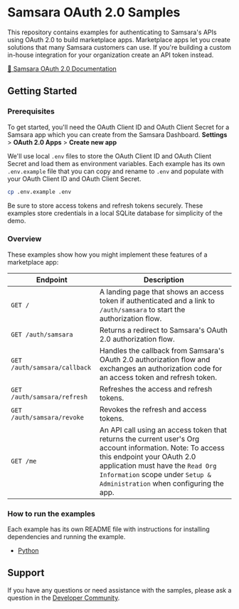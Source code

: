 # Samsara OAuth 2.0 Samples

This repository contains examples for authenticating to Samsara's APIs using OAuth 2.0 to build marketplace apps. Marketplace apps let you create solutions that many Samsara customers can use. If you're building a custom in-house integration for your organization create an API token instead.

[📘 Samsara OAuth 2.0 Documentation](https://developers.samsara.com/docs/oauth-20)

## Getting Started

### Prerequisites

To get started, you'll need the OAuth Client ID and OAuth Client Secret for a Samsara app which you can create from the Samsara Dashboard. **Settings** > **OAuth 2.0 Apps** > **Create new app**

We'll use local `.env` files to store the OAuth Client ID and OAuth Client Secret and load them as environment variables. Each example has its own `.env.example` file that you can copy and rename to `.env` and populate with your OAuth Client ID and OAuth Client Secret.

```sh
cp .env.example .env
```

Be sure to store access tokens and refresh tokens securely. These examples store credentials in a local SQLite database for simplicity of the demo.

### Overview

These examples show how you might implement these features of a marketplace app:

| Endpoint | Description |
| -------- | ----------- |
| `GET /` | A landing page that shows an access token if authenticated and a link to `/auth/samsara` to start the authorization flow. |
| `GET /auth/samsara` | Returns a redirect to Samsara's OAuth 2.0 authorization flow. |
| `GET /auth/samsara/callback` | Handles the callback from Samsara's OAuth 2.0 authorization flow and exchanges an authorization code for an access token and refresh token. |
| `GET /auth/samsara/refresh` | Refreshes the access and refresh tokens. |
| `GET /auth/samsara/revoke` | Revokes the refresh and access tokens. |
| `GET /me` | An API call using an access token that returns the current user's Org account information. Note: To access this endpoint your OAuth 2.0 application must have the `Read Org Information` scope under `Setup & Administration` when configuring the app. |

### How to run the examples

Each example has its own README file with instructions for installing dependencies and running the example.

- [Python](python/README.md)

## Support

If you have any questions or need assistance with the samples, please ask a question in the [Developer Community](https://developers.samsara.com/discuss).
